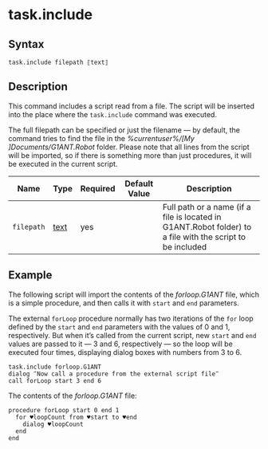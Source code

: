 # task.include

## Syntax

```G1ANT
task.include filepath ⟦text⟧
```

## Description

This command includes a script read from a file. The script will be inserted into the place where the `task.include` command was executed.

The full filepath can be specified or just the filename — by default, the command tries to find the file in the *%currentuser%/[My ]Documents/G1ANT.Robot* folder. Please note that all lines from the script will be imported, so if there is something more than just procedures, it will be executed in the current script.

| Name | Type | Required | Default Value | Description |
| -------- | ---- | -------- | ------------- | ----------- |
|`filepath`| [text](https://manual.g1ant.com/link/G1ANT.Language/G1ANT.Language/Structures/TextStructure.md) | yes |  | Full path or a name (if a file is located in G1ANT.Robot folder) to a file with the script to be included |

## Example

The following script will import the contents of the *forloop.G1ANT* file, which is a simple procedure, and then calls it with `start` and `end` parameters.

The external `forLoop` procedure normally has two iterations of the `for` loop defined by the `start` and `end` parameters with the values of 0 and 1, respectively. But when it’s called from the current script, new `start` and `end` values are passed to it — 3 and 6, respectively — so the loop will be executed four times, displaying dialog boxes with numbers from 3 to 6.

```G1ANT
task.include forloop.G1ANT
dialog ‴Now call a procedure from the external script file‴
call forLoop start 3 end 6
```

The contents of the *forloop.G1ANT* file:

```G1ANT
procedure forLoop start 0 end 1
  for ♥loopCount from ♥start to ♥end
    dialog ♥loopCount
  end
end
```
